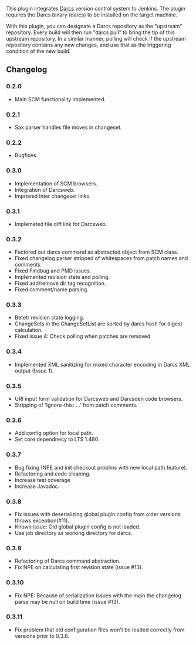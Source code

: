 This plugin integrates [Darcs](http://darcs.net/) version control system
to Jenkins. The plugin requires the Darcs binary (darcs) to be installed
on the target machine.

  
With this plugin, you can designate a Darcs repository as the "upstream"
repository. Every build will then run "darcs pull" to bring the tip of
this upstream repository. In a similar manner, polling will check if the
upstream repository contains any new changes, and use that as the
triggering condition of the new build.

## Changelog

### 0.2.0

-   Main SCM functionality implemented.

### 0.2.1

-   Sax parser handles file moves in changeset.

### 0.2.2

-   Bugfixes.

### 0.3.0

-   Implementation of SCM browsers.
-   Integration of Darcsweb.
-   Improved inter changeset links.

### 0.3.1

-   Implemeted file diff link for Darcsweb.

### 0.3.2

-   Factored out darcs command as abstracted object from SCM class.
-   Fixed changelog parser stripped of whitespaces from patch names and
    comments.
-   Fixed Findbug and PMD issues.
-   Implemented revision state and polling.
-   Fixed add/remove dir tag recognition.
-   Fixed comment/name parsing.

### 0.3.3

-   Betetr revision state logging.
-   ChangeSets in the ChangeSetList are sorted by darcs hash for digest
    calculation.
-   Fixed issue 4: Check polling when patches are removed

### 0.3.4

-   Implemented XML sanitizing for mixed character encoding in Darcs XML
    output (Issue 1).

### 0.3.5

-   URI input form validation for Darcsweb and Darcsden code browsers.
-   Stripping of 'Ignore-this: ...' from patch comments.

### 0.3.6

-   Add config option for local path.
-   Set core dependnecy to LTS 1.480.

### 0.3.7

-   Bug fixing (NPE and init checkout problms with new local path
    feature).
-   Refactoring and code cleaning.
-   Increase test coverage
-   Increase Javadoc.

### 0.3.8

-   Fix issues with deserializing global plugin config from older
    versions throws exception(\#11).
-   Known issue: Old global plugin config is not loaded.
-   Use job directory as working directory for darcs.

### 0.3.9

-   Refactoring of Darcs command abstraction.
-   Fix NPE on calculating first revision state (issue \#13).

### 0.3.10

-   Fix NPE: Because of serialization issues with the main the changelog
    parse may be null on build time (issue \#13).

### 0.3.11

-   Fix problem that old configuration files won't be loaded correctly
    from versions prior to 0.3.6.
